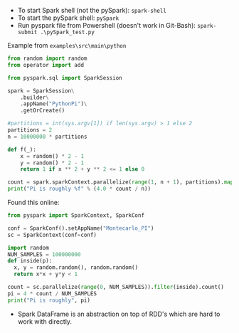 - To start Spark shell (not the pySpark): `spark-shell`
- To start the pySpark shell: `pySpark`
- Run pyspark file from Powershell (doesn't work in Git-Bash): `spark-submit .\pySpark_test.py`

Example from `examples\src\main\python`
```python
from random import random
from operator import add

from pyspark.sql import SparkSession

spark = SparkSession\
    .builder\
    .appName("PythonPi")\
    .getOrCreate()

#partitions = int(sys.argv[1]) if len(sys.argv) > 1 else 2
partitions = 2
n = 10000000 * partitions

def f(_):
    x = random() * 2 - 1
    y = random() * 2 - 1
    return 1 if x ** 2 + y ** 2 <= 1 else 0

count = spark.sparkContext.parallelize(range(1, n + 1), partitions).map(f).reduce(add)
print("Pi is roughly %f" % (4.0 * count / n))
```
Found this online:
```python
from pyspark import SparkContext, SparkConf

conf = SparkConf().setAppName("Montecarlo_PI")
sc = SparkContext(conf=conf)

import random
NUM_SAMPLES = 100000000
def inside(p):
  x, y = random.random(), random.random()
  return x*x + y*y < 1

count = sc.parallelize(range(0, NUM_SAMPLES)).filter(inside).count()
pi = 4 * count / NUM_SAMPLES
print("Pi is roughly", pi)
```
- Spark DataFrame is an abstraction on top of RDD's which are hard to work with directly.
